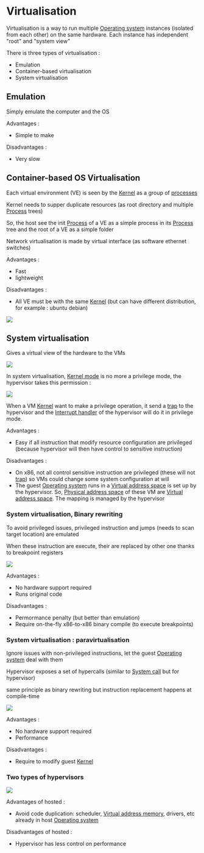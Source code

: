 # Virtualisation

Virtualisation is a way to run multiple [Operating system](../Operating%20system.md) instances (isolated from each other) on the same hardware. Each instance has independent "root" and "system view"

There is three types of virtualisation :

- Emulation
- Container-based virtualisation
- System virtualisation

## Emulation

Simply emulate the computer and the OS

Advantages :
- Simple to make

Disadvantages :
- Very slow

## Container-based OS Virtualisation

Each virtual environment (VE) is seen by the [Kernel](../Kernel.md) as a group of [processes](../Process.md)

Kernel needs to supper duplicate resources (as root directory and multiple [Process](../Process.md) trees)

So, the host see the init [Process](../Process.md) of a VE as a simple process in its [Process](../Process.md) tree and the root of a VE as a simple folder

Network virtualisation is made by virtual interface (as software ethernet switches)

Advantages :
- Fast
- lightweight

Disadvantages :
- All VE must be with the same [Kernel](../Kernel.md) (but can have different distribution, for example : ubuntu debian)

![](attachments/Pasted%20image%2020230612210346.png)

## System virtualisation

Gives a virtual view of the hardware to the VMs

![](attachments/Pasted%20image%2020230612210448.png)

In system virtualisation, [Kernel mode](Kernel%20mode.md) is no more a privilege mode, the hypervisor takes this permission :

![](attachments/Pasted%20image%2020230612210747.png)

When a VM [Kernel](../Kernel.md) want to make a privilege operation, it send a [trap](../Interrupt.md) to the hypervisor and the [Interrupt handler](../Interrupt%20handler.md) of the hypervisor will do it in privilege mode.

Advantages :
- Easy if all instruction that modify resource configuration are privileged (because hypervisor will then have control to sensitive instruction)

Disadvantages :
- On x86, not all control sensitive instruction are privileged (these will not [trap](../Interrupt.md)) so VMs could change some system configuration at will
- The guest [Operating system](../Operating%20system.md) runs in a [Virtual address space](../Virtual%20address%20space.md) is set up by the hypervisor. So, [Physical address space](../Physical%20address%20space.md)  of these VM are [Virtual address space](../Virtual%20address%20space.md). The mapping is managed by  the hypervisor

### System virtualisation, Binary rewriting

To avoid privileged issues, privileged instruction and jumps (needs to scan target location) are emulated

When these instruction are execute, their are replaced by other one thanks to breakpoint registers

![](attachments/Pasted%20image%2020230612214455.png)

Advantages :
- No hardware support required
- Runs original code

Disadvantages :
- Permormance penalty (but better than emulation)
- Require on-the-fly x86-to-x86 binary compile (to execute breakpoints)

### System virtualisation : paravirtualisation

Ignore issues with non-privileged instructions, let the guest [Operating system](../Operating%20system.md) deal with them

Hypervisor exposes a set of hypercalls (similar to [System call](../System%20call.md) but for hypervisor)

same principle as binary rewriting but instruction replacement happens at compile-time

![](attachments/Pasted%20image%2020230612215244.png)

Advantages :
- No hardware support required
- Performance

Disadvantages :
- Require to modify guest [Kernel](../Kernel.md)

### Two types of hypervisors

![](attachments/Pasted%20image%2020230612215751.png)

Advantages of hosted :
- Avoid code duplication: scheduler, [Virtual address memory](../Virtual%20address%20space.md), drivers, etc already in host [Operating system](../Operating%20system.md)

Disadvantages of hosted :
- Hypervisor has less control on performance
